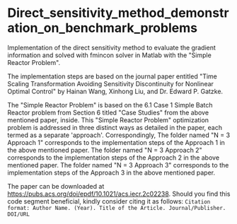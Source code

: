 # Direct_sensitivity_method_demonstration_on_benchmark_problems

Implementation of the direct sensitivity method to evaluate the gradient information and solved with fmincon solver in Matlab with the "Simple Reactor Problem". 

The implementation steps are based on the journal paper entitled "Time Scaling Transformation Avoiding Sensitivity Discontinuity for Nonlinear Optimal Control" by Hainan Wang, Xinhong Liu, and Dr. Edward P. Gatzke. 

The "Simple Reactor Problem" is based on the 6.1 Case 1 Simple Batch Reactor problem from Section 6 titled "Case Studies" from the above mentioned paper, inside. This "Simple Reactor Problem" optimization problem is addressed in three distinct ways as detailed in the paper, each termed as a separate 'approach'. Correspondingly, 
The folder named "N = 3 Approach 1" corresponds to the implementation steps of the Approach 1 in the above mentioned paper. 
The folder named "N = 3 Approach 2" corresponds to the implementation steps of the Approach 2 in the above mentioned paper. 
The folder named "N = 3 Approach 3" corresponds to the implementation steps of the Approach 3 in the above mentioned paper. 

The paper can be downloaded at https://pubs.acs.org/doi/epdf/10.1021/acs.iecr.2c02238. Should you find this code segment beneficial, kindly consider citing it as follows:
`Citation format: Author Name. (Year). Title of the Article. Journal/Publisher. DOI/URL`


